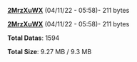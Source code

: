 [**2MrzXuWX**](/data/2MrzXuWX.txt) (04/11/22 - 05:58)- 211 bytes

[**2MrzXuWX**](/data/2MrzXuWX.txt) (04/11/22 - 05:58)- 211 bytes

**Total Datas**: 1594

**Total Size**: 9.27 MB / 9.3 MB